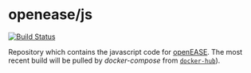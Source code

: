 openease/js
================

[![Build Status](https://travis-ci.org/navidJadid/openease_js.svg?branch=master)](https://travis-ci.org/navidJadid/openease_js)

Repository which contains the javascript code for [openEASE](https://github.com/ease-crc/openease).
The most recent build will be pulled by *docker-compose* from [`docker-hub`](https://hub.docker.com/r/openease/js)).
